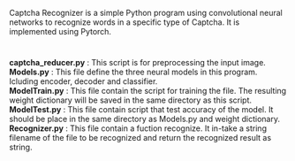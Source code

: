 Captcha Recognizer is a simple Python program using convolutional neural networks to recognize words in a specific type of Captcha. 
It is implemented using Pytorch. 
#
<b>captcha_reducer.py</b> : This script is for preprocessing the input image.<br>
<b>Models.py</b> : This file define the three neural models in this program. Icluding encoder, decoder and classifier.<br>
<b>ModelTrain.py</b> : This file contain the script for training the file. 
The resulting weight dictionary will be saved in the same directory as this script.<br>
<b>ModelTest.py</b> : This file contain script that test accuracy of the model. 
It should be place in the same directory as Models.py and weight dictionary.<br>
<b>Recognizer.py</b> : This file contain a fuction recognize. 
It in-take a string filename of the file to be recognized and return the recognized result as string.
